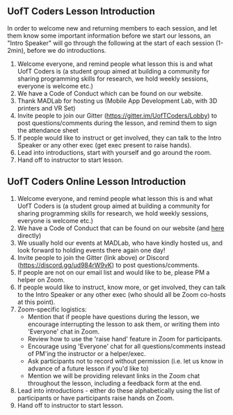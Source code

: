 ## UofT Coders Lesson Introduction

In order to welcome new and returning members to each session, and let them know some important 
information before we start our lessons, an "Intro Speaker" will go through the following 
at the start of each session (1-2min), before we do introductions.

1. Welcome everyone, and remind people what lesson this is and what UofT Coders is (a student 
group aimed at building a community for sharing programming skills for research, we hold weekly 
sessions, everyone is welcome etc.)
2. We have a Code of Conduct which can be found on our website.
3. Thank MADLab for hosting us (Mobile App Development Lab, with 3D printers and VR Set)
4. Invite people to join our Gitter (https://gitter.im/UofTCoders/Lobby) to post questions/comments 
during the lesson, and remind them to sign the attendance sheet
5. If people would like to instruct or get involved, they can talk to the Intro Speaker 
or any other exec (get exec present to raise hands).
6. Lead into introductions, start with yourself and go around the room.
7. Hand off to instructor to start lesson.

## UofT Coders Online Lesson Introduction

1. Welcome everyone, and remind people what lesson this is and what UofT Coders is (a student
group aimed at building a community for sharing programming skills for research, we hold weekly
sessions, everyone is welcome etc.)
2. We have a Code of Conduct that can be found on our website (and [here][conduct] directly)
3. We usually hold our events at MADLab, who have kindly hosted us, and look forward to holding 
events there again one day! 
4. Invite people to join the Gitter (link above) _or_ Discord (https://discord.gg/ud984rW9vK) to post 
questions/comments.
5. If people are not on our email list and would like to be, please PM a helper on Zoom. 
6. If people would like to instruct, know more, or get involved, they can talk to the Intro Speaker
or any other exec (who should all be Zoom co-hosts at this point).
7. Zoom-specific logistics:
    - Mention that if people have questions during the lesson, we encourage interrupting the lesson to ask them, or writing them into 'Everyone' chat in Zoom. 
    - Review how to use the 'raise hand' feature in Zoom for participants. 
    - Encourage using 'Everyone' chat for all questions/comments instead of PM'ing the instructor or a helper/exec. 
    - Ask participants not to record without permission (i.e. let us know in advance of a future lesson if you'd like to) 
    - Mention we will be providing relevant links in the Zoom chat throughout the lesson, including a feedback form at the end.
7. Lead into introductions - either do these alphabetically using the list of participants or have participants 
raise hands on Zoom.
8. Hand off to instructor to start lesson. 

[conduct]: https://github.com/UofTCoders/studyGroup/blob/gh-pages/codeOfConduct.md
